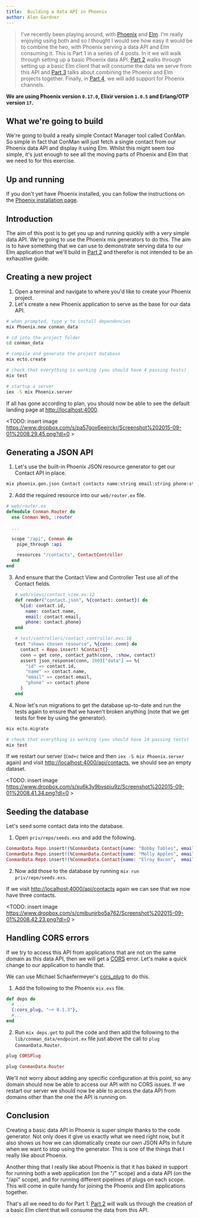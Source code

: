 ```yaml
---
title:  Building a data API in Phoenix
author: Alan Gardner
---
```


> I've recently been playing around, with [Phoenix](http://phoenixframework.org) and [Elm](http://elm-lang.org). I'm really enjoying using both and so I thought I would see how easy it would be to combine the two, with Phoenix serving a data API and Elm consuming it.
> This is Part 1 in a series of 4 posts. In it we will walk through setting up a basic Phoenix data API. [Part 2](#part_2) walks through setting up a basic Elm client that will consume the data we serve from this API and [Part 3](#part_3) talks about combining the Phoenix and Elm projects together. Finally, in [Part 4](part_4), we will add support for Phoenix channels.

**We are using Phoenix version `0.17.0`, Elixir version `1.0.5` and Erlang/OTP version `17`.**


## What we're going to build

We're going to build a really simple Contact Manager tool called ConMan. So simple in fact that ConMan will just fetch a single contact from our Phoenix data API and display it using Elm. Whilst this might seem too simple, it's just enough to see all the moving parts of Phoenix and Elm that we need to for this exercise.


## Up and running

If you don't yet have Phoenix installed, you can follow the instructions on the [Phoenix installation page](http://www.phoenixframework.org/docs/installation).


## Introduction

The aim of this post is to get you up and running quickly with a very simple data API. We're going to use the Phoenix mix generators to do this. The aim is to have something that we can use to demonstrate serving data to our Elm application that we'll build in [Part 2](#part_2) and therefor is not intended to be an exhaustive guide.


## Creating a new project

1. Open a terminal and navigate to where you'd like to create your Phoenix project.
1. Let's create a new Phoenix application to serve as the base for our data API.

  ```bash
  # when prompted, type y to install dependencies
  mix Phoenix.new conman_data

  # cd into the project folder
  cd conman_data

  # compile and generate the project database
  mix ecto.create

  # check that everything is working (you should have 4 passing tests)
  mix test

  # startup a server
  iex -S mix Phoenix.server
  ```

If all has gone according to plan, you should now be able to see the default landing page at [http://localhost:4000](http://localhost:4000).

<TODO: insert image https://www.dropbox.com/s/pa57gox6eeirckr/Screenshot%202015-09-01%2008.29.45.png?dl=0 >


## Generating a JSON API

1. Let's use the built-in Phoenix JSON resource generator to get our Contact API in place.

  ```bash
  mix phoenix.gen.json Contact contacts name:string email:string phone:string
  ```

2. Add the required resource into our `web/router.ex` file.

  ```elixir
  # web/router.ex
  defmodule Conman.Router do
    use Conman.Web, :router

    ...

    scope "/api", Conman do
      pipe_through :api

      resources "/contacts", ContactController
    end
  end
  ```

3. And ensure that the Contact View and Controller Test use all of the Contact fields.

    ```elixir
    # web/views/contact_view.ex:12
    def render("contact.json", %{contact: contact}) do
      %{id: contact.id,
        name: contact.name,
        email: contact.email,
        phone: contact.phone}
    end

    # test/controllers/contact_controller.exs:18
    test "shows chosen resource", %{conn: conn} do
      contact = Repo.insert! %Contact{}
      conn = get conn, contact_path(conn, :show, contact)
      assert json_response(conn, 200)["data"] == %{
        "id" => contact.id,
        "name" => contact.name,
        "email" => contact.email,
        "phone" => contact.phone
      }
    end
    ```

4. Now let's run migrations to get the database up-to-date and run the tests again to ensure that we haven't broken anything (note that we get tests for free by using the generator).

  ```bash
  mix ecto.migrate

  # check that everything is working (you should have 14 passing tests)
  mix test
  ```

If we restart our server (`Cmd+c` twice and then `iex -S mix Phoenix.server` again) and visit [http://localhost:4000/api/contacts](http://localhost:4000/api/contacts), we should see an empty dataset.

<TODO: insert image https://www.dropbox.com/s/xu6k3y9bvspiu9z/Screenshot%202015-09-01%2008.41.34.png?dl=0 >


## Seeding the database

Let's seed some contact data into the database.

1. Open `priv/repo/seeds.exs` and add the following.

  ```elixir
  ConmanData.Repo.insert!(%ConmanData.Contact{name: "Bobby Tables", email: "bobby@example.com",    phone: "01 234 5678"})
  ConmanData.Repo.insert!(%ConmanData.Contact{name: "Molly Apples", email: "molly@example.com",    phone: "01 789 2340"})
  ConmanData.Repo.insert!(%ConmanData.Contact{name: "Elroy Bacon",  email: "el_bacon@example.com", phone: "01 398 7654"})
  ```

2. Now add those to the database by running `mix run priv/repo/seeds.exs`.

If we visit [http://localhost:4000/api/contacts](http://localhost:4000/api/contacts) again we can see that we now have three contacts.

<TODO: insert image https://www.dropbox.com/s/cmibunjrbo5a762/Screenshot%202015-09-01%2008.42.23.png?dl=0 >


## Handling CORS errors

If we try to access this API from applications that are not on the same domain as this data API, then we will get a [CORS](https://en.wikipedia.org/wiki/Cross-origin_resource_sharing) error. Let's make a quick change to our application to handle that.

We can use Michael Schaefermeyer's [cors_plug](https://github.com/mschae/cors_plug) to do this.

1. Add the following to the Phoenix `mix.exs` file.

  ```elixir
  def deps do
    # ...
    {:cors_plug, "~> 0.1.3"},
    #...
  end
  ```

2. Run `mix deps.get` to pull the code and then add the following to the `lib/conman_data/endpoint.ex` file just above the call to `plug ConmanData.Router`.

  ```elixir
  plug CORSPlug

  plug ConmanData.Router
  ```

We'll not worry about adding any specific configuration at this point, so any domain should now be able to access our API with no CORS issues. If we restart our server we should now be able to access the data API from domains other than the one the API is running on.


## Conclusion

Creating a basic data API in Phoenix is super simple thanks to the code generator. Not only does it give us exactly what we need right now, but it also shows us how we can idiomatically create our own JSON APIs in future when we want to stop using the generator. This is one of the things that I really like about Phoenix.

Another thing that I really like about Phoenix is that it has baked in support for running both a web application (on the "/" scope) and a data API (on the "/api" scope), and for running different pipelines of plugs on each scope. This will come in quite handy for joining the Phoenix and Elm applications together.

That's all we need to do for Part 1. [Part 2](#part_2) will walk us through the creation of a basic Elm client that will consume the data from this API.
